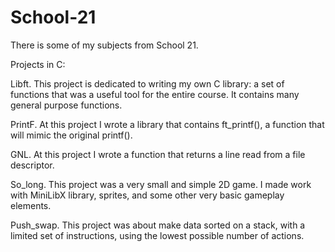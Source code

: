 # School-21
There is some of my subjects from School 21.

Projects in C:

Libft.
This project is dedicated to writing my own C library: a set of functions that was a useful tool for the entire course. 
It contains many general purpose functions.

PrintF.
At this project I wrote a library that contains ft_printf(), a function that will mimic the original printf().

GNL.
At this project I wrote a function that returns a line read from a
file descriptor.

So_long.
This project was a very small and simple 2D game.
I made work with MiniLibX library, sprites, and some other very basic gameplay elements.

Push_swap.
This project was about make data sorted on a stack, with a limited set of instructions, using the lowest possible number of actions.
